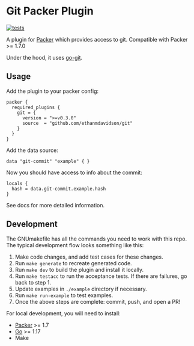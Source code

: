 # Git Packer Plugin

[![tests](https://github.com/ethanmdavidson/packer-plugin-git/actions/workflows/run-tests.yml/badge.svg)](https://github.com/ethanmdavidson/packer-plugin-git/actions/workflows/run-tests.yml)

A plugin for [Packer](https://www.packer.io/) which provides access to git. Compatible with Packer >= 1.7.0

Under the hood, it uses [go-git](https://github.com/go-git/go-git).

## Usage

Add the plugin to your packer config:

```hcl
packer {
  required_plugins {
    git = {
      version = ">=v0.3.0"
      source  = "github.com/ethanmdavidson/git"
    }
  }
}
```

Add the data source:

```hcl
data "git-commit" "example" { }
```

Now you should have access to info about the commit:

```hcl
locals {
  hash = data.git-commit.example.hash
}
```

See docs for more detailed information.

## Development

The GNUmakefile has all the commands you need to work with this repo.
The typical development flow looks something like this:

1) Make code changes, and add test cases for these changes.
2) Run `make generate` to recreate generated code.
2) Run `make dev` to build the plugin and install it locally.
3) Run `make testacc` to run the acceptance tests. If there are failures, go back to step 1.
4) Update examples in `./example` directory if necessary.
5) Run `make run-example` to test examples.
6) Once the above steps are complete: commit, push, and open a PR!

For local development, you will need to install:
- [Packer](https://learn.hashicorp.com/tutorials/packer/get-started-install-cli) >= 1.7
- [Go](https://golang.org/doc/install) >= 1.17
- Make
